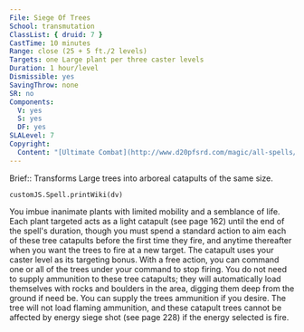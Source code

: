 ```yaml
---
File: Siege Of Trees
School: transmutation
ClassList: { druid: 7 }
CastTime: 10 minutes
Range: close (25 + 5 ft./2 levels)
Targets: one Large plant per three caster levels
Duration: 1 hour/level
Dismissible: yes
SavingThrow: none
SR: no
Components:
  V: yes
  S: yes
  DF: yes
SLALevel: 7
Copyright:
  Content: "[Ultimate Combat](http://www.d20pfsrd.com/magic/all-spells/s/siege-of-trees)"
---
```

Brief:: Transforms Large trees into arboreal catapults of the same size.

```dataviewjs
customJS.Spell.printWiki(dv)
```

You imbue inanimate plants with limited mobility and a semblance of life. Each plant targeted acts as a light catapult (see page 162) until the end of the spell's duration, though you must spend a standard action to aim each of these tree catapults before the first time they fire, and anytime thereafter when you want the trees to fire at a new target. The catapult uses your caster level as its targeting bonus. With a free action, you can command one or all of the trees under your command to stop firing. You do not need to supply ammunition to these tree catapults; they will automatically load themselves with rocks and boulders in the area, digging them deep from the ground if need be. You can supply the trees ammunition if you desire. The tree will not load flaming ammunition, and these catapult trees cannot be affected by energy siege shot (see page 228) if the energy selected is fire.
